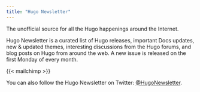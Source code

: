```yaml
---
title: "Hugo Newsletter"
---
```


The unofficial source for all the Hugo happenings around the Internet.

Hugo Newsletter is a curated list of Hugo releases, important Docs updates, new & updated themes, interesting discussions from the Hugo forums, and blog posts on Hugo from around the web. A new issue is released on the first Monday of every month.

{{< mailchimp >}}

You can also follow the Hugo Newsletter on Twitter: [@HugoNewsletter](https://twitter.com/HugoNewsletter).
